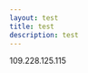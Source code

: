 ```yaml
---
layout: test
title: test
description: test
---
```


<html>
<body>
<p>109.228.125.115</p>
<p></p>
</body>

</html>
